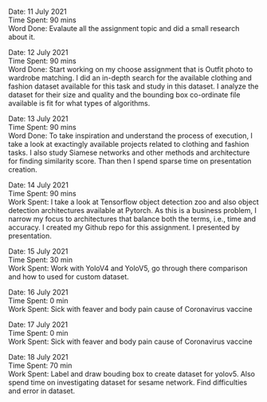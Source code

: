 Date: 11 July 2021 <br>
Time Spent: 90 mins <br>
Word Done: Evalaute all the assignment topic and did a small research about it. <br>

Date: 12 July 2021 <br>
Time Spent: 90 mins <br>
Word Done: Start working on my choose assignment that is Outfit photo to wardrobe matching. I did an in-depth search for the available clothing and fashion dataset available for this task and study in this dataset. I analyze the dataset for their size and quality and the bounding box co-ordinate file available is fit for what types of algorithms. <br>

Date: 13 July 2021 <br>
Time Spent: 90 mins <br>
Word Done: To take inspiration and understand the process of execution, I take a look at exactingly available projects related to clothing and fashion tasks. I also study Siamese networks and other methods and architecture for finding similarity score. Than then I spend sparse time on presentation creation. <br>

Date: 14 July 2021 <br>
Time Spent: 90 mins <br>
Work Spent: I take a look at Tensorflow object detection zoo and also object detection architectures available at Pytorch. As this is a business problem, I narrow my focus to architectures that balance both the terms, i.e., time and accuracy. I created my Github repo for this assignment. I presented by presentation. <br>

Date: 15 July 2021 <br>
Time Spent: 30 min <br>
Work Spent: Work with YoloV4 and YoloV5, go through there comparison and how to used for custom dataset.<br>

Date: 16 July 2021 <br>
Time Spent: 0 min <br>
Work Spent: Sick with feaver and body pain cause of Coronavirus vaccine<br>

Date: 17 July 2021 <br>
Time Spent: 0 min <br>
Work Spent: Sick with feaver and body pain cause of Coronavirus vaccine<br>

Date: 18 July 2021 <br>
Time Spent: 70 min <br>
Work Spent: Label and draw bouding box to create dataset for yolov5. Also spend time on investigating dataset for sesame network. Find difficulties and error in dataset. <br>
